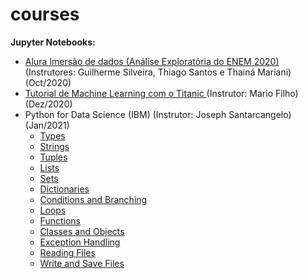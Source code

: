 # courses


**Jupyter Notebooks:**
* [Alura Imersão de dados (Análise Exploratória do ENEM 2020)](https://bit.ly/2IPCAh6) (Instrutores: Guilherme Silveira, Thiago Santos e Thainá Mariani) (Oct/2020)
* [Tutorial de Machine Learning com o Titanic ](https://github.com/sergiodealencar/courses/blob/main/tutorial_titanic_mario_filho.ipynb) (Instrutor: Mario Filho) (Dez/2020)
* Python for Data Science (IBM) (Instrutor: Joseph Santarcangelo) (Jan/2021)
  - [Types](https://github.com/sergiodealencar/courses/blob/main/PY0101EN-1-1-Types.ipynb)
  - [Strings](https://github.com/sergiodealencar/courses/blob/main/PY0101EN-1-2-Strings.ipynb)
  - [Tuples](https://github.com/sergiodealencar/courses/blob/main/PY0101EN-2-1-Tuples.ipynb)
  - [Lists](https://github.com/sergiodealencar/courses/blob/main/PY0101EN-2-2-Lists.ipynb)
  - [Sets](https://github.com/sergiodealencar/courses/blob/main/PY0101EN-2-3-Sets.ipynb)
  - [Dictionaries](https://github.com/sergiodealencar/courses/blob/main/PY0101EN-2-4-Dictionaries.ipynb)
  - [Conditions and Branching](https://github.com/sergiodealencar/courses/blob/main/PY0101EN-3-1-Conditions.ipynb)
  - [Loops](https://github.com/sergiodealencar/courses/blob/main/PY0101EN-3-2-Loops.ipynb)
  - [Functions](https://github.com/sergiodealencar/courses/blob/main/PY0101EN-3-3-Functions.ipynb)
  - [Classes and Objects](https://github.com/sergiodealencar/courses/blob/main/PY0101EN-3-4-Classes.ipynb)
  - [Exception Handling](https://github.com/sergiodealencar/courses/blob/main/PY0101EN-3-1.2ExcecptionHandling.ipynb)
  - [Reading Files](https://github.com/sergiodealencar/courses/blob/main/PY0101EN-4-1-ReadFile.ipynb)
  - [Write and Save Files](https://github.com/sergiodealencar/courses/blob/main/PY0101EN-4-2-WriteFile.ipynb)

